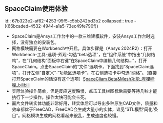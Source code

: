 ## SpaceClaim使用体验
id:: 67b323e2-af62-4253-95f5-c5bb242bd3b2
collapsed:: true
	- ((66bcaded-4532-4944-a1a5-73ec49fe790f))
- SpaceClaim是Ansys工作台中的一款三维建模软件，安装Ansys工作台时选择，没有独立的安装包。
- 网格模块需要在Workbench中开启，具体步骤是（Ansys 2024R2）：打开Workbench-工具-选项-外观-勾选“beta选项”，在“组件系统”中拖出“几何结构”，在“几何结构”面板中右键“在SpaceClaim中编辑几何结构...”，打开SpaceClaim。点击SpaceClaim的“文件”选项卡，下面找到“SpaceClaim选项”，打开左侧“自定义”-“功能区选项卡”，在右侧选项卡中勾选“网格”。（直接打开SpaceClaim的话没有这个选项）[SpaceCliam Beta&Mesh功能_哔哩哔哩_bilibili](https://www.bilibili.com/video/av625341186/)
- 实际体验操作简单，但是反应速度略慢，点击工具栏图标后需要等待几秒才能执行下一步操作，操作太快可能会卡死。
- 面片文件转实体功能非常好用，转实体后可以导出多种原生CAD文件，质量和效率都优于FreeCAD，FreeCAD会生成大量小的实体，详见“STL模型‘简化’条目”。网格模块生成的网格看起来很乱，生成速度也较慢。
